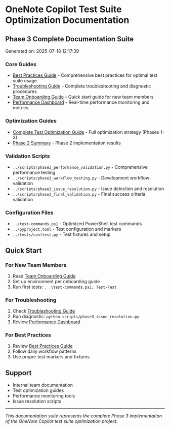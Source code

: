 # OneNote Copilot Test Suite Optimization Documentation

## Phase 3 Complete Documentation Suite

Generated on: 2025-07-18 12:17:39

### Core Guides
- [Best Practices Guide](TEST_SUITE_BEST_PRACTICES.md) - Comprehensive best practices for optimal test suite usage
- [Troubleshooting Guide](TEST_SUITE_TROUBLESHOOTING.md) - Complete troubleshooting and diagnostic procedures
- [Team Onboarding Guide](TEST_SUITE_TEAM_ONBOARDING.md) - Quick start guide for new team members
- [Performance Dashboard](TEST_SUITE_PERFORMANCE_DASHBOARD.md) - Real-time performance monitoring and metrics

### Optimization Guides
- [Complete Test Optimization Guide](COMPLETE_TEST_OPTIMIZATION_GUIDE.md) - Full optimization strategy (Phases 1-3)
- [Phase 2 Summary](TEST_OPTIMIZATION_PHASE2_SUMMARY.md) - Phase 2 implementation results

### Validation Scripts
- `../scripts/phase3_performance_validation.py` - Comprehensive performance testing
- `../scripts/phase3_workflow_testing.py` - Development workflow validation
- `../scripts/phase3_issue_resolution.py` - Issue detection and resolution
- `../scripts/phase3_final_validation.py` - Final success criteria validation

### Configuration Files
- `../test-commands.ps1` - Optimized PowerShell test commands
- `../pyproject.toml` - Test configuration and markers
- `../tests/conftest.py` - Test fixtures and setup

## Quick Start

### For New Team Members
1. Read [Team Onboarding Guide](TEST_SUITE_TEAM_ONBOARDING.md)
2. Set up environment per onboarding guide
3. Run first tests: `. .\test-commands.ps1; Test-Fast`

### For Troubleshooting
1. Check [Troubleshooting Guide](TEST_SUITE_TROUBLESHOOTING.md)
2. Run diagnostic: `python scripts/phase3_issue_resolution.py`
3. Review [Performance Dashboard](TEST_SUITE_PERFORMANCE_DASHBOARD.md)

### For Best Practices
1. Review [Best Practices Guide](TEST_SUITE_BEST_PRACTICES.md)
2. Follow daily workflow patterns
3. Use proper test markers and fixtures

## Support
- Internal team documentation
- Test optimization guides
- Performance monitoring tools
- Issue resolution scripts

---

*This documentation suite represents the complete Phase 3 implementation of the OneNote Copilot test suite optimization project.*

